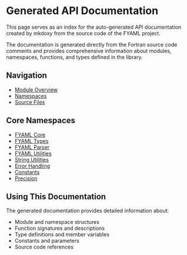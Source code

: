# Generated API Documentation

This page serves as an index for the auto-generated API documentation created by mkdoxy from the source code of the FYAML project.

The documentation is generated directly from the Fortran source code comments and provides comprehensive information about modules, namespaces, functions, and types defined in the library.

## Navigation

- [Module Overview]({doxy:fyaml:modules})
- [Namespaces]({doxy:fyaml:namespaces})
- [Source Files]({doxy:fyaml:files})

## Core Namespaces

- [FYAML Core]({doxy:fyaml:namespacefyaml})
- [FYAML Types]({doxy:fyaml:namespacefyaml__types})
- [FYAML Parser]({doxy:fyaml:namespacefyaml__parser})
- [FYAML Utilities]({doxy:fyaml:namespacefyaml__utils})
- [String Utilities]({doxy:fyaml:namespacefyaml__string__utils})
- [Error Handling]({doxy:fyaml:namespacefyaml__error})
- [Constants]({doxy:fyaml:namespacefyaml__constants})
- [Precision]({doxy:fyaml:namespacefyaml__precision})

## Using This Documentation

The generated documentation provides detailed information about:

- Module and namespace structures
- Function signatures and descriptions
- Type definitions and member variables
- Constants and parameters
- Source code references
